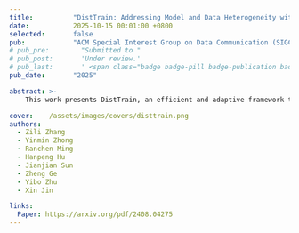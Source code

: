 ```yaml
---
title:          "DistTrain: Addressing Model and Data Heterogeneity with Disaggregated Training for Multimodal Large Language Models"
date:           2025-10-15 00:01:00 +0800
selected:       false
pub:            "ACM Special Interest Group on Data Communication (SIGCOMM)"
# pub_pre:        "Submitted to "
# pub_post:       'Under review.'
# pub_last:       ' <span class="badge badge-pill badge-publication badge-success">Spotlight</span>'
pub_date:       "2025"

abstract: >-
    This work presents DistTrain, an efficient and adaptive framework to reform the training of multimodal large language models on large-scale clusters. The core of DistTrain is the disaggregated training technique that exploits the characteristics of multimodal LLM training to achieve high efficiency and scalability. Specifically, it leverages disaggregated model orchestration and disaggregated data reordering to address model and data heterogeneity respectively.

cover:    /assets/images/covers/disttrain.png
authors:
  - Zili Zhang
  - Yinmin Zhong
  - Ranchen Ming
  - Hanpeng Hu
  - Jianjian Sun
  - Zheng Ge
  - Yibo Zhu
  - Xin Jin

links:
  Paper: https://arxiv.org/pdf/2408.04275
---
```

